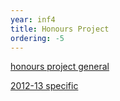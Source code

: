 ```yaml
---
year: inf4
title: Honours Project
ordering: -5
---
```


[honours project general](http://www.inf.ed.ac.uk/teaching/courses/proj/)

[2012-13 specific](http://www.inf.ed.ac.uk/teaching/courses/proj/12-13/)
